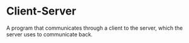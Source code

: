# Client-Server
A program that communicates through a client to the server, which the server uses to communicate back.
